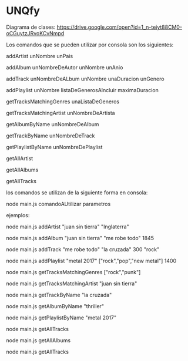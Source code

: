 # UNQfy
Diagrama de clases:
https://drive.google.com/open?id=1_n-teiyt88CM0-oCGuytzJRvoKCvNmpd

Los comandos que se pueden utilizar por consola son los siguientes:

addArtist unNombre unPais

addAlbum unNombreDeAutor unNombre unAnio

addTrack unNombreDeALbum unNombre unaDuracion unGenero

addPlaylist unNombre listaDeGenerosAIncluir maximaDuracion

getTracksMatchingGenres unaListaDeGeneros

getTracksMatchingArtist unNombreDeArtista

getAlbumByName unNombreDeAlbum

getTrackByName unNombreDeTrack

getPlaylistByName unNombreDePlaylist

getAllArtist

getAllAlbums

getAllTracks

los comandos se utilizan de la siguiente forma en consola:

node main.js comandoAUtilizar parametros

ejemplos:

node main.js addArtist "juan sin tierra" "Inglaterra"

node main.js addAlbum "juan sin tierra" "me robe todo" 1845

node main.js addTrack "me robe todo" "la cruzada" 300 "rock"

node main.js addPlaylist "metal 2017" ["rock","pop","new metal"] 1400

node main.js getTracksMatchingGenres ["rock","punk"]

node main.js getTracksMatchingArtist "juan sin tierra"

node main.js getTrackByName "la cruzada"

node main.js getAlbumByName "thriller"

node main.js getPlaylistByName "metal 2017"

node main.js getAllTracks

node main.js getAllAlbums

node main.js getAllTracks